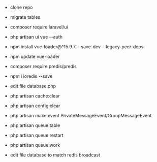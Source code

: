 - clone repo
- migrate tables
- composer require laravel/ui
- php artisan ui vue --auth
- npm install vue-loader@^15.9.7 --save-dev --legacy-peer-deps
- npm update vue-loader
- composer require predis/predis
- npm i ioredis --save
- edit file database.php
- php artisan cache:clear
- php artisan config:clear
- php artisan make:event PrivateMessageEvent/GroupMessageEvent
- php artisan queue:table
- php artisan queue:restart
- php artisan queue:work

- edit file database to match redis broadcast
